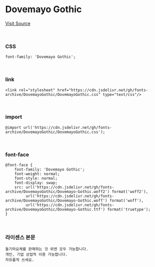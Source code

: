 # Dovemayo Gothic

[Visit Source](https://blog.naver.com/dovemayo_/223003707589)

&nbsp;

### CSS

```
font-family: 'Dovemayo Gothic';
```

&nbsp;

### link

```
<link rel="stylesheet" href="https://cdn.jsdelivr.net/gh/fonts-archive/DovemayoGothic/DovemayoGothic.css" type="text/css"/>
```

&nbsp;

### import

```
@import url('https://cdn.jsdelivr.net/gh/fonts-archive/DovemayoGothic/DovemayoGothic.css');
```

&nbsp;

### font-face

```
@font-face {
    font-family: 'Dovemayo Gothic';
    font-weight: normal;
    font-style: normal;
    font-display: swap;
    src: url('https://cdn.jsdelivr.net/gh/fonts-archive/DovemayoGothic/Dovemayo-Gothic.woff2') format('woff2'),
         url('https://cdn.jsdelivr.net/gh/fonts-archive/DovemayoGothic/Dovemayo-Gothic.woff') format('woff'),
         url('https://cdn.jsdelivr.net/gh/fonts-archive/DovemayoGothic/Dovemayo-Gothic.ttf') format('truetype');
}
```

&nbsp;

### 라이센스 본문

```
둘기마요체를 판매하는 것 외엔 모두 가능합니다. 
개인, 기업 상업적 이용 가능합니다. 
자유롭게 쓰세요.
```
